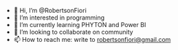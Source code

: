 - 👋 Hi, I’m @RobertsonFiori
- 👀 I’m interested in programming
- 🌱 I’m currently learning PHYTON and Power BI
- 💞️ I’m looking to collaborate on community
- 📫 How to reach me: write to robertsonfiori@gmail.com

<!---
RobertsonFiori/RobertsonFiori is a ✨ special ✨ repository because its `README.md` (this file) appears on your GitHub profile.
You can click the Preview link to take a look at your changes.
--->
